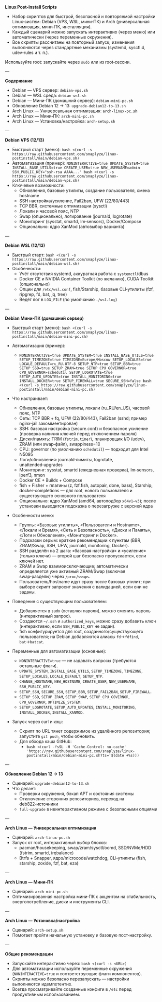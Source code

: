 **Linux Post‑Install Scripts**

- Набор скриптов для быстрой, безопасной и повторяемой настройки Linux‑систем: Debian (VPS, WSL, мини‑ПК) и Arch (универсальная оптимизация, мини‑ПК, инсталляция).
- Каждый сценарий можно запускать интерактивно (через меню) или автоматически (через переменные окружения).
- Все скрипты рассчитаны на повторный запуск; изменения выполняются через стандартные механизмы (systemd, sysctl.d, udev‑rules и т. п.).

Используйте root: запускайте через `sudo` или из root‑сессии.

—

**Содержание**
- Debian — VPS сервер: `debian-vps.sh`
- Debian — WSL среда: `debian-wsl.sh`
- Debian — Мини‑ПК (домашний сервер): `debian-mini-pc.sh`
- Обновление Debian 12 → 13: `upgrade-debian12-to-13.sh`
- Arch Linux — Универсальная оптимизация: `arch-linux-pc.sh`
- Arch Linux — Мини‑ПК: `arch-mini-pc.sh`
- Arch Linux — Установка/настройка: `arch-setup.sh`

—

**Debian VPS (12/13)**
- Быстрый старт (меню): `bash <(curl -s https://raw.githubusercontent.com/snaplyze/linux-postinstall/main/debian-vps.sh)`
- Автоматизация (пример): `NONINTERACTIVE=true UPDATE_SYSTEM=true INSTALL_BASE_UTILS=true CREATE_USER=true NEW_USERNAME=admin SSH_PUBLIC_KEY="ssh-rsa AAAA..." bash <(curl -s https://raw.githubusercontent.com/snaplyze/linux-postinstall/main/debian-vps.sh)`
- Ключевые возможности:
  - Обновления, базовые утилиты, создание пользователя, смена hostname
  - SSH настройка/усиление, Fail2ban, UFW (22/80/443)
  - TCP BBR, системные оптимизации (sysctl)
  - Локали и часовой пояс, NTP
  - Swap (опционально), логирование (journald, logrotate)
  - Мониторинг (sysstat, smartd, lm‑sensors), Docker/Compose
  - Опционально: ядро XanMod (автовыбор варианта)

—

**Debian WSL (12/13)**
- Быстрый старт: `bash <(curl -s https://raw.githubusercontent.com/snaplyze/linux-postinstall/main/debian-wsl.sh)`
- Особенности:
  - Учёт отсутствия systemd, аккуратная работа с `systemctl`/dbus
  - Docker CE и NVIDIA Container Toolkit (по желанию), CUDA Toolkit (опционально)
  - Опции для `/etc/wsl.conf`, fish/Starship, базовые CLI‑утилиты (fzf, ripgrep, fd, bat, jq, tree)
  - Ведёт лог в `LOG_FILE` (по умолчанию `./wsl.log`)

—

**Debian Мини‑ПК (домашний сервер)**
- Быстрый старт (меню): `bash <(curl -s https://raw.githubusercontent.com/snaplyze/linux-postinstall/main/debian-mini-pc.sh)`
- Автоматизация (пример):
  - `NONINTERACTIVE=true UPDATE_SYSTEM=true INSTALL_BASE_UTILS=true SETUP_TIMEZONE=true TIMEZONE=Europe/Moscow SETUP_LOCALES=true LOCALE_DEFAULT=ru_RU.UTF-8 SETUP_NTP=true SETUP_BBR=true SETUP_SSD=true SETUP_ZRAM=true SETUP_CPU_GOVERNOR=true CPU_GOVERNOR=schedutil SETUP_LOGROTATE=true SETUP_AUTO_UPDATES=true INSTALL_MONITORING=true INSTALL_DOCKER=true SETUP_FIREWALL=true SECURE_SSH=false bash <(curl -s https://raw.githubusercontent.com/snaplyze/linux-postinstall/main/debian-mini-pc.sh)`
- Что настраивает:
  - Обновления, базовые утилиты, локали (ru_RU/en_US), часовой пояс, NTP
  - Сеть: TCP BBR + fq, UFW (22/80/443), Fail2ban (sshd; пример nginx‑jail закомментирован)
  - SSH: базовая настройка (secure.conf) и безопасное усиление (проверка наличия ключей перед отключением пароля)
  - Диски/память: TRIM (`fstrim.timer`), планировщик I/O (udev), ZRAM (или swap‑файл), swappiness=10
  - CPU: governor (по умолчанию `schedutil`) — подходит для Intel N5095
  - Логи/обновления: journald‑лимиты, logrotate, unattended‑upgrades
  - Мониторинг: sysstat, smartd (ежедневная проверка), lm‑sensors, iperf3, nmon
  - Docker CE + Buildx + Compose
  - fish + Fisher + плагины (z, fzf.fish, autopair, done, bass), Starship, docker‑completions — для root, нового пользователя и существующего основного пользователя
  - Опционально: ядро XanMod (amd64, автоподбор `x64v1–v3`); после установки выводится подсказка о перезагрузке с версией ядра

- Особенности меню:
  - Группы: «Базовые утилиты», «Пользователи и Hostname», «Локали и Время», «Сеть и Безопасность», «Диски и Память», «Логи и Обновления», «Мониторинг и Docker».
  - Подсказки серым: краткие рекомендации к пунктам (BBR, ZRAM/Swap, SSH, UFW, journald, monitoring, Docker).
  - SSH разделён на 2 шага: «базовая настройка» и «усиление» (только ключи) — второй шаг безопасно пропускается, если ключей нет.
  - ZRAM и Swap взаимоисключающие; автоматически определяется уже активный ZRAM/Swap (включая swap‑разделы) через `/proc/swaps`.
  - Пользователь/hostname идут сразу после базовых утилит; при выборе скрипт запросит значения с валидацией, если они не заданы.

- Поведение с существующим пользователем:
  - Добавляется в `sudo` (оставляя пароли), можно сменить пароль (интерактивный запрос).
  - Создаются `~/.ssh` и `authorized_keys`, можно сразу добавить ключ (интерактивно, если `SSH_PUBLIC_KEY` не задан).
  - fish конфигурируется для root, созданного/существующего пользователя; на Debian добавляются алиасы `fd`→`fdfind`, `bat`→`batcat`.

- Переменные для автоматизации (основные):
  - `NONINTERACTIVE=true` — не задавать вопросы (требуются остальные флаги).
  - `UPDATE_SYSTEM`, `INSTALL_BASE_UTILS`, `SETUP_TIMEZONE`, `TIMEZONE`, `SETUP_LOCALES`, `LOCALE_DEFAULT`, `SETUP_NTP`.
  - `CHANGE_HOSTNAME`, `NEW_HOSTNAME`, `CREATE_USER`, `NEW_USERNAME`, `SSH_PUBLIC_KEY`.
  - `SETUP_SSH`, `SECURE_SSH`, `SETUP_BBR`, `SETUP_FAIL2BAN`, `SETUP_FIREWALL`.
  - `SETUP_SSD`, `SETUP_ZRAM`, `SETUP_SWAP`, `SETUP_CPU_GOVERNOR`, `CPU_GOVERNOR`, `OPTIMIZE_SYSTEM`.
  - `SETUP_LOGROTATE`, `SETUP_AUTO_UPDATES`, `INSTALL_MONITORING`, `INSTALL_DOCKER`, `INSTALL_XANMOD`.

- Запуск через curl и кэш:
  - Скрипт по URL тянет содержимое из удалённого репозитория; запустите `git push`, чтобы обновить.
  - Для обхода кэша GitHub:
    - `bash <(curl -fsSL -H 'Cache-Control: no-cache' 'https://raw.githubusercontent.com/snaplyze/linux-postinstall/main/debian-mini-pc.sh?ts='$(date +%s)))`

—

**Обновление Debian 12 → 13**
- Сценарий: `upgrade-debian12-to-13.sh`
- Что делает:
  - Проверки окружения, бэкап APT и состояния системы
  - Отключение сторонних репозиториев, переход на deb822‑источники
  - `full-upgrade` в неинтерактивном режиме с безопасными опциями

—

**Arch Linux — Универсальная оптимизация**
- Сценарий: `arch-linux-pc.sh`
- Запуск от root, интерактивный выбор блоков:
  - pacman/housekeeping, swap/zram/sysctl/oomd, SSD/NVMe/HDD (fstrim, smartd, irqbalance)
  - Btrfs + Snapper, ядро/microcode/watchdog, CLI‑утилиты (fish, starship, zoxide, fzf, bat, eza)

—

**Arch Linux — Мини‑ПК**
- Сценарий: `arch-mini-pc.sh`
- Оптимизированная настройка мини‑ПК с акцентом на стабильность, энергопотребление, диски и инструменты CLI.

—

**Arch Linux — Установка/настройка**
- Сценарий: `arch-setup.sh`
- Помогает пройти начальную установку и базовую пост‑настройку.

—

**Общие рекомендации**
- Запускайте интерактивно через: `bash <(curl -s <URL>)`
- Для автоматизации используйте переменные окружения (`NONINTERACTIVE=true` и соответствующие флаги компонентов).
- Скрипты можно безопасно перезапускать — настройки выполняются идемпотентно.
- Всегда просматривайте созданные конфиги в `/etc` перед продуктивным использованием.
